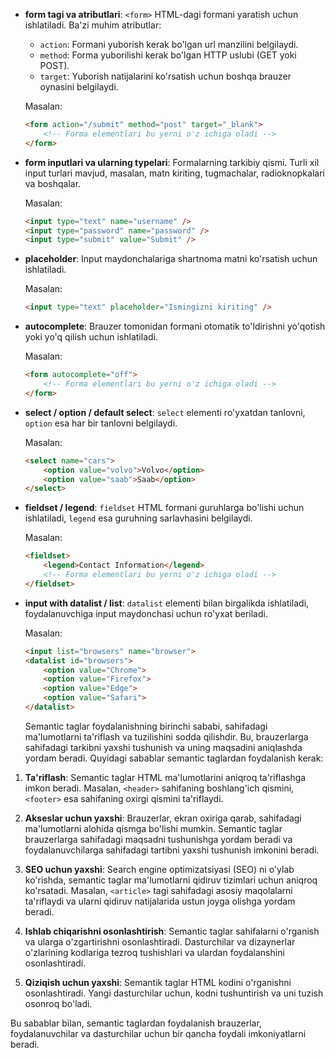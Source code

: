 - **form tagi va atributlari**: `<form>` HTML-dagi formani yaratish uchun ishlatiladi. Ba'zi muhim atributlar:

  - `action`: Formani yuborish kerak bo'lgan url manzilini belgilaydi.
  - `method`: Forma yuborilishi kerak bo'lgan HTTP uslubi (GET yoki POST).
  - `target`: Yuborish natijalarini ko'rsatish uchun boshqa brauzer oynasini belgilaydi.

  Masalan:
  ```html
  <form action="/submit" method="post" target="_blank">
      <!-- Forma elementlari bu yerni o'z ichiga oladi -->
  </form>
  ```

- **form inputlari va ularning typelari**: Formalarning tarkibiy qismi. Turli xil input turlari mavjud, masalan, matn kiriting, tugmachalar, radioknopkalari va boshqalar.

  Masalan:
  ```html
  <input type="text" name="username" />
  <input type="password" name="password" />
  <input type="submit" value="Submit" />
  ```

- **placeholder**: Input maydonchalariga shartnoma matni ko'rsatish uchun ishlatiladi.

  Masalan:
  ```html
  <input type="text" placeholder="Ismingizni kiriting" />
  ```

- **autocomplete**: Brauzer tomonidan formani otomatik to'ldirishni yo'qotish yoki yo'q qilish uchun ishlatiladi.

  Masalan:
  ```html
  <form autocomplete="off">
      <!-- Forma elementlari bu yerni o'z ichiga oladi -->
  </form>
  ```

- **select / option / default select**: `select` elementi ro'yxatdan tanlovni, `option` esa har bir tanlovni belgilaydi.

  Masalan:
  ```html
  <select name="cars">
      <option value="volvo">Volvo</option>
      <option value="saab">Saab</option>
  </select>
  ```

- **fieldset / legend**: `fieldset` HTML formani guruhlarga bo'lishi uchun ishlatiladi, `legend` esa guruhning sarlavhasini belgilaydi.

  Masalan:
  ```html
  <fieldset>
      <legend>Contact Information</legend>
      <!-- Forma elementlari bu yerni o'z ichiga oladi -->
  </fieldset>
  ```

- **input with datalist / list**: `datalist` elementi bilan birgalikda ishlatiladi, foydalanuvchiga input maydonchasi uchun ro'yxat beriladi.

  Masalan:
  ```html
  <input list="browsers" name="browser">
  <datalist id="browsers">
      <option value="Chrome">
      <option value="Firefox">
      <option value="Edge">
      <option value="Safari">
  </datalist>
  ```
  Semantic taglar foydalanishning birinchi sababi, sahifadagi ma'lumotlarni ta'riflash va tuzilishini sodda qilishdir. Bu, brauzerlarga sahifadagi tarkibni yaxshi tushunish va uning maqsadini aniqlashda yordam beradi. Quyidagi sabablar semantic taglardan foydalanish kerak:

1. **Ta'riflash**: Semantic taglar HTML ma'lumotlarini aniqroq ta'riflashga imkon beradi. Masalan, `<header>` sahifaning boshlang'ich qismini, `<footer>` esa sahifaning oxirgi qismini ta'riflaydi.

2. **Akseslar uchun yaxshi**: Brauzerlar, ekran oxiriga qarab, sahifadagi ma'lumotlarni alohida qismga bo'lishi mumkin. Semantic taglar brauzerlarga sahifadagi maqsadni tushunishga yordam beradi va foydalanuvchilarga sahifadagi tartibni yaxshi tushunish imkonini beradi.

3. **SEO uchun yaxshi**: Search engine optimizatsiyasi (SEO) ni o'ylab ko'rishda, semantic taglar ma'lumotlarni qidiruv tizimlari uchun aniqroq ko'rsatadi. Masalan, `<article>` tagi sahifadagi asosiy maqolalarni ta'riflaydi va ularni qidiruv natijalarida ustun joyga olishga yordam beradi.

4. **Ishlab chiqarishni osonlashtirish**: Semantic taglar sahifalarni o'rganish va ularga o'zgartirishni osonlashtiradi. Dasturchilar va dizaynerlar o'zlarining kodlariga tezroq tushishlari va ulardan foydalanshini osonlashtiradi.

5. **Qiziqish uchun yaxshi**: Semantik taglar HTML kodini o'rganishni osonlashtiradi. Yangi dasturchilar uchun, kodni tushuntirish va uni tuzish osonroq bo'ladi.

Bu sabablar bilan, semantic taglardan foydalanish brauzerlar, foydalanuvchilar va dasturchilar uchun bir qancha foydali imkoniyatlarni beradi.